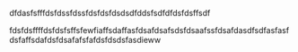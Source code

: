 dfdasfsfffdsfdssfdssfdsfdsfdsdsdfddsfsdfdfdsfdsffsdf

fdsfdsffffdsfdsfsffsfewfiaffsdaffasfdsafdsafsdsfdsaafssfdsafdasdfsdfasfasfdsfaffsdafdsfdsafafsfafdsfdsdsfasdieww
